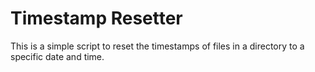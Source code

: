 # Timestamp Resetter

This is a simple script to reset the timestamps of files in a directory to a specific date and time.